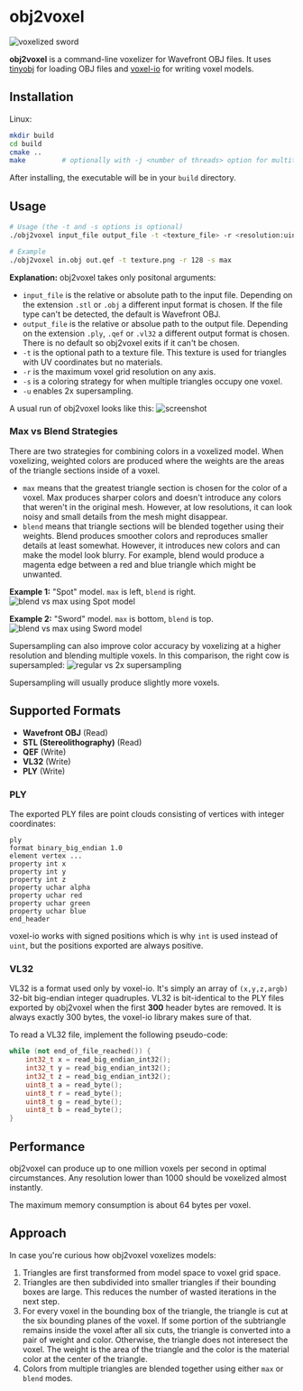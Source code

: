 # obj2voxel

![voxelized sword](img/sword_voxelized.png)

**obj2voxel** is a command-line voxelizer for Wavefront OBJ files.
It uses [tinyobj](https://github.com/tinyobjloader/tinyobjloader) for loading OBJ files and [voxel-io](https://github.com/Eisenwave/voxel-io) for writing voxel models.

## Installation

Linux:
```sh
mkdir build
cd build
cmake ..
make         # optionally with -j <number of threads> option for multithreaded compile
```
After installing, the executable will be in your `build` directory.

## Usage

```sh
# Usage (the -t and -s options is optional)
./obj2voxel input_file output_file -t <texture_file> -r <resolution:uint> -s <color_strategy:(max|blend)>

# Example
./obj2voxel in.obj out.qef -t texture.png -r 128 -s max
```

**Explanation:** obj2voxel takes only positonal arguments:

- `input_file` is the relative or absolute path to the input file.
  Depending on the extension `.stl` or `.obj` a different input format is chosen.
  If the file type can't be detected, the default is Wavefront OBJ.
- `output_file` is the relative or absolue path to the output file.
  Depending on the extension `.ply`, `.qef` or `.vl32` a different output format is chosen.
  There is no default so obj2voxel exits if it can't be chosen.
- `-t` is the optional path to a texture file.
  This texture is used for triangles with UV coordinates but no materials.
- `-r` is the maximum voxel grid resolution on any axis.
- `-s` is a coloring strategy for when multiple triangles occupy one voxel.
- `-u` enables 2x supersampling.
  
A usual run of obj2voxel looks like this:
![screenshot](img/terminal_screenshot.png)

### Max vs Blend Strategies

There are two strategies for combining colors in a voxelized model.
When voxelizing, weighted colors are produced where the weights are the areas of the triangle sections inside of a
voxel.

- `max` means that the greatest triangle section is chosen for the color of a voxel.
  Max produces sharper colors and doesn't introduce any colors that weren't in the original mesh.
  However, at low resolutions, it can look noisy and small details from the mesh might disappear.
- `blend` means that triangle sections will be blended together using their weights.
  Blend produces smoother colors and reproduces smaller details at least somewhat.
  However, it introduces new colors and can make the model look blurry.
  For example, blend would produce a magenta edge between a red and blue triangle which might be unwanted.

**Example 1:** "Spot" model. `max` is left, `blend` is right.
![blend vs max using Spot model](img/blend_vs_max_spot.png)

**Example 2:** "Sword" model. `max` is bottom, `blend` is top.
![blend vs max using Sword model](img/blend_vs_max_sword.png)

Supersampling can also improve color accuracy by voxelizing at a higher resolution and blending multiple voxels.
In this comparison, the right cow is supersampled:
![regular vs 2x supersampling](img/supersampling_spot.png)

Supersampling will usually produce slightly more voxels.
  
## Supported Formats

- **Wavefront OBJ** (Read)
- **STL (Stereolithography)** (Read)
- **QEF** (Write)
- **VL32** (Write)
- **PLY** (Write)

### PLY

The exported PLY files are point clouds consisting of vertices with integer coordinates:
```ply
ply
format binary_big_endian 1.0
element vertex ...
property int x
property int y
property int z
property uchar alpha
property uchar red
property uchar green
property uchar blue
end_header
```
voxel-io works with signed positions which is why `int` is used instead of `uint`, but the positions exported are always
positive.

### VL32

VL32 is a format used only by voxel-io.
It's simply an array of `(x,y,z,argb)` 32-bit big-endian integer quadruples.
VL32 is bit-identical to the PLY files exported by obj2voxel when the first **300** header bytes are removed.
It is always exactly 300 bytes, the voxel-io library makes sure of that.

To read a VL32 file, implement the following pseudo-code:
```cpp
while (not end_of_file_reached()) {
    int32_t x = read_big_endian_int32();
    int32_t y = read_big_endian_int32();
    int32_t z = read_big_endian_int32();
    uint8_t a = read_byte();
    uint8_t r = read_byte();
    uint8_t g = read_byte();
    uint8_t b = read_byte();
}
```

## Performance

obj2voxel can produce up to one million voxels per second in optimal circumstances.
Any resolution lower than 1000 should be voxelized almost instantly.

The maximum memory consumption is about 64 bytes per voxel.

## Approach

In case you're curious how obj2voxel voxelizes models:
1. Triangles are first transformed from model space to voxel grid space.
2. Triangles are then subdivided into smaller triangles if their bounding boxes are large.
   This reduces the number of wasted iterations in the next step.
3. For every voxel in the bounding box of the triangle, the triangle is cut at the six bounding planes of the voxel.
   If some portion of the subtriangle remains inside the voxel after all six cuts, the triangle is converted into a pair of weight and color.
   Otherwise, the triangle does not interesect the voxel.
   The weight is the area of the triangle and the color is the material color at the center of the triangle.
4. Colors from multiple triangles are blended together using either `max` or `blend` modes.
